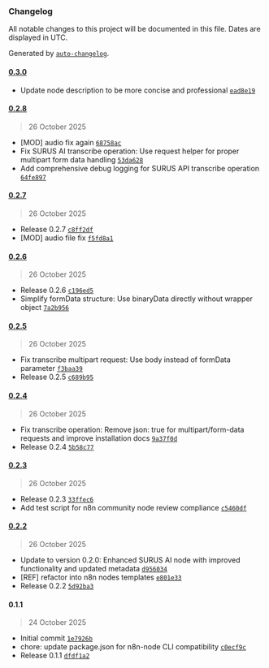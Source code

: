 ### Changelog

All notable changes to this project will be documented in this file. Dates are displayed in UTC.

Generated by [`auto-changelog`](https://github.com/CookPete/auto-changelog).

#### [0.3.0](https://github.com/surus-lat/n8n-nodes-surusai/compare/0.2.8...0.3.0)

- Update node description to be more concise and professional [`ead8e19`](https://github.com/surus-lat/n8n-nodes-surusai/commit/ead8e19e667263153315ad826c0039707271e6c8)

#### [0.2.8](https://github.com/surus-lat/n8n-nodes-surusai/compare/0.2.7...0.2.8)

> 26 October 2025

- [MOD] audio fix again [`68758ac`](https://github.com/surus-lat/n8n-nodes-surusai/commit/68758acf234766e9f04ec2fa2e44fbb8517d9e8d)
- Fix SURUS AI transcribe operation: Use request helper for proper multipart form data handling [`53da628`](https://github.com/surus-lat/n8n-nodes-surusai/commit/53da628277dd3d67a18a4c429bc0019cc965a451)
- Add comprehensive debug logging for SURUS API transcribe operation [`64fe897`](https://github.com/surus-lat/n8n-nodes-surusai/commit/64fe897639c0808e166523b1ef596d4a41bc921a)

#### [0.2.7](https://github.com/surus-lat/n8n-nodes-surusai/compare/0.2.6...0.2.7)

> 26 October 2025

- Release 0.2.7 [`c8ff2df`](https://github.com/surus-lat/n8n-nodes-surusai/commit/c8ff2df67981be86bfb40cda3a8ffa2b512ad812)
- [MOD] audio file fix [`f5fd8a1`](https://github.com/surus-lat/n8n-nodes-surusai/commit/f5fd8a1d36cf52669d4db32551fa7bc08e19ffdb)

#### [0.2.6](https://github.com/surus-lat/n8n-nodes-surusai/compare/0.2.5...0.2.6)

> 26 October 2025

- Release 0.2.6 [`c196ed5`](https://github.com/surus-lat/n8n-nodes-surusai/commit/c196ed5892bfe922372a29400c3e858d1c5c3bf3)
- Simplify formData structure: Use binaryData directly without wrapper object [`7a2b956`](https://github.com/surus-lat/n8n-nodes-surusai/commit/7a2b956cc4248ee4846c56998b369223ac8bff9a)

#### [0.2.5](https://github.com/surus-lat/n8n-nodes-surusai/compare/0.2.4...0.2.5)

> 26 October 2025

- Fix transcribe multipart request: Use body instead of formData parameter [`f3baa39`](https://github.com/surus-lat/n8n-nodes-surusai/commit/f3baa39a65ab1a05fc2004ef694070657abb5b3e)
- Release 0.2.5 [`c689b95`](https://github.com/surus-lat/n8n-nodes-surusai/commit/c689b95c35d65f0705fed19ffcc58a1b003f6222)

#### [0.2.4](https://github.com/surus-lat/n8n-nodes-surusai/compare/0.2.3...0.2.4)

> 26 October 2025

- Fix transcribe operation: Remove json: true for multipart/form-data requests and improve installation docs [`9a37f0d`](https://github.com/surus-lat/n8n-nodes-surusai/commit/9a37f0df72430f68f6d2488de6b3a7365c3cc726)
- Release 0.2.4 [`5b58c77`](https://github.com/surus-lat/n8n-nodes-surusai/commit/5b58c77f0bfb1b74f7f3b8e025bd8e5b429569af)

#### [0.2.3](https://github.com/surus-lat/n8n-nodes-surusai/compare/0.2.2...0.2.3)

> 26 October 2025

- Release 0.2.3 [`33ffec6`](https://github.com/surus-lat/n8n-nodes-surusai/commit/33ffec660205bac9167601951800f3c76e148254)
- Add test script for n8n community node review compliance [`c5460df`](https://github.com/surus-lat/n8n-nodes-surusai/commit/c5460dfb508f02c608cb8f6904e04714d5da3dd8)

#### [0.2.2](https://github.com/surus-lat/n8n-nodes-surusai/compare/0.1.1...0.2.2)

> 26 October 2025

- Update to version 0.2.0: Enhanced SURUS AI node with improved functionality and updated metadata [`d956034`](https://github.com/surus-lat/n8n-nodes-surusai/commit/d9560342c4f05da7c94a96b541727817c3b8ff09)
- [REF] refactor into n8n nodes templates [`e801e33`](https://github.com/surus-lat/n8n-nodes-surusai/commit/e801e33148eba34dc4a4bd9245ee77984b7eca8c)
- Release 0.2.2 [`5d92ba3`](https://github.com/surus-lat/n8n-nodes-surusai/commit/5d92ba36eef371b5bdd36a2d86114118c1e03f31)

#### 0.1.1

> 24 October 2025

- Initial commit [`1e7926b`](https://github.com/surus-lat/n8n-nodes-surusai/commit/1e7926bb26f276da1049c58a53600137b4218a95)
- chore: update package.json for n8n-node CLI compatibility [`c0ecf9c`](https://github.com/surus-lat/n8n-nodes-surusai/commit/c0ecf9c7cb118efcbdce7afaa597e9474fd0a3c5)
- Release 0.1.1 [`dfdf1a2`](https://github.com/surus-lat/n8n-nodes-surusai/commit/dfdf1a2d090a5f87d24eafdd6344b0c01bac3ac5)
